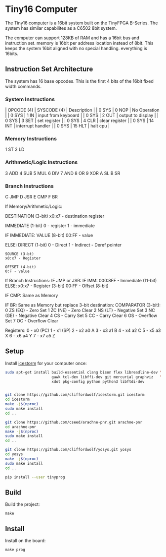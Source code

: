 # Tiny16 Computer

The Tiny16 computer is a 16bit system built on the TinyFPGA B-Series.  The system
has similar capabilites as a C6502 8bit system.

The computer can support 128KB of RAM and has a 16bit bus and instruction set.  memory is 16bit per address location instead of 8bit. This keeps the system 16bit aligned with no special handling.  everything is 16bits.

## Instruction Set Architecture

The system has 16 base opcodes.  This is the first 4 bits of the 16bit fixed width commands.

### System Instructions
 | OPCODE (4) | SYSCODE (4) | Description |
 | 0 SYS | 0 NOP | No Operation |
 | 0 SYS | 1 IN  | input from keyboard |
 | 0 SYS | 2 OUT | output to display |
 | 0 SYS | 3 SET | set register |
 | 0 SYS | 4 CLR | clear register |
 | 0 SYS | 14 INT | interrupt handler |
 | 0 SYS | 15 HLT | halt cpu |


### Memory Instructions
1 ST
2 LD

### Arithmetic/Logic Instructions
3 ADD
4 SUB
5 MUL
6 DIV
7 AND
8 OR
9 XOR
A SL
B SR

### Branch Instructions
C JMP
D JSR
E CMP
F BR


If Memory/Arithmetic/Logic:
  
  DESTINATION (3-bit)
  x0:x7 - destination register

  IMMEDIATE (1-bit)
  0 - register
  1 - immediate

  IF IMMEDIATE:
    VALUE (8-bit)
    00:FF - value

  ELSE:
    DIRECT (1-bit)
    0 - Direct
    1 - Indirect - Deref pointer

    SOURCE (3-bt)
    x0:x7 - Register

    OFFSET (4-bit)
    0:F - value

If Branch Instructions:
  IF JMP or JSR:
    IF IMM:
      000:8FF - Immediate (11-bit)
    ELSE:
      x0:x7 - Register (3-bit)
      00:FF - Offset (8-bit)

  IF CMP:
    Same as Memory

  IF BR:
    Same as Memory but replace 3-bit destination:
    COMPARATOR (3-bit):
    0 ZS (EQ) - Zero Set
    1 ZC (NE) - Zero Clear
    2 NS (LT) - Negative Set
    3 NC (GE) - Negative Clear
    4 CS      - Carry Set
    5 CC      - Carry Clear
    6 OS      - Overflow Set
    7 OC      - Overflow Clear


Registers:
0 - x0 (PC)
1 - x1 (SP)
2 - x2 a0 A
3 - x3 a1 B
4 - x4 a2 C
5 - x5 a3 X
6 - x6 a4 Y
7 - x7 a5 Z

## Setup

Install [icestorm](http://www.clifford.at/icestorm/) for your computer once:

```sh
sudo apt-get install build-essential clang bison flex libreadline-dev \
                     gawk tcl-dev libffi-dev git mercurial graphviz   \
                     xdot pkg-config python python3 libftdi-dev


git clone https://github.com/cliffordwolf/icestorm.git icestorm
cd icestorm
make -j$(nproc)
sudo make install
cd ..

git clone https://github.com/cseed/arachne-pnr.git arachne-pnr
cd arachne-pnr
make -j$(nproc)
sudo make install
cd ..

git clone https://github.com/cliffordwolf/yosys.git yosys
cd yosys
make -j$(nproc)
sudo make install
cd ..

pip install --user tinyprog
```

## Build

Build the project:
```shell
make
```

## Install

Install on the board:
```shell
make prog
```


